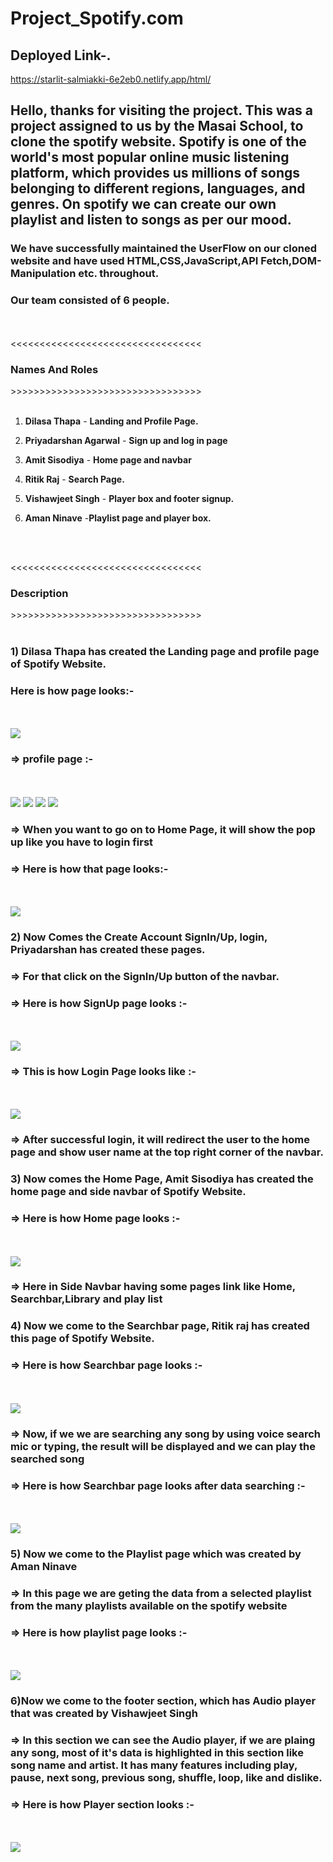 # Project_Spotify.com

<h2>Deployed Link-.</h2>

https://starlit-salmiakki-6e2eb0.netlify.app/html/


<h2>Hello, thanks for visiting the project. This was a project assigned to us by the <b>Masai School</b>, to clone the <b>spotify</b> website. <b>Spotify</b> is one of the world's most popular online music listening platform, which provides us millions of songs belonging to different regions, languages, and genres. On spotify we can create our own playlist and listen to songs as per our mood. </h2>

<h3>We have successfully maintained the UserFlow on our cloned website and have used <b>HTML,CSS,JavaScript,API Fetch,DOM-Manipulation etc.</b> throughout.</h3>

<h3>Our team consisted of 6 people.</h3>
<br>
<br>
<<<<<<<<<<<<<<<<<<<<<<<<<<<<<<<<< <h3>Names And Roles</h3> >>>>>>>>>>>>>>>>>>>>>>>>>>>>>>>>>
<br>
<br>

1) <b>Dilasa Thapa</b> - <b>Landing and Profile Page.</b>

2) <b>Priyadarshan Agarwal</b> - <b>Sign up and log in page</b>

3) <b>Amit Sisodiya</b> - <b>Home page and navbar</b>

4) <b>Ritik Raj</b> - <b>Search Page.</b>

5) <b>Vishawjeet Singh</b> - <b>Player box and footer signup.</b>

6) <b>Aman Ninave</b> -<b>Playlist page and player box.</b>
<br>
<br>

<<<<<<<<<<<<<<<<<<<<<<<<<<<<<<<<< <h3>Description</h3> >>>>>>>>>>>>>>>>>>>>>>>>>>>>>>>>>
<br>
<br>

<h3>1) Dilasa Thapa has created the Landing page and profile page of Spotify Website.</h3>
<h3>Here is how page looks:-</h3>
<br>
<br>
<img src="https://snipboard.io/aokAc2.jpg"/>



<h3> => profile page :-</h3>
<br>
<br>
<img src="https://snipboard.io/5wDcdR.jpg"/>
<img src="https://snipboard.io/ni81Lt.jpg"/>
<img src="https://snipboard.io/5G4nfO.jpg"/>
<img src="https://snipboard.io/2sYj5q.jpg"/>




 <h3>=> When you want to go on to Home Page, it will show the pop up like you have to login first</h3>

 <h3>=> Here is how that page looks:-</h3>
 <br>
 <br>
<img src="https://snipboard.io/sIzAMu.jpg"/>










<h3>2) Now Comes the Create Account SignIn/Up, login, Priyadarshan has created these pages.</h3>

<h3>=> For that click on the SignIn/Up button of the navbar.</h3>

<h3>=> Here is how SignUp page looks :- </h3>
<br>
<br>
<img src="https://snipboard.io/n1EVK5.jpg"/>



<h3>=> This is how Login Page looks like :-</h3>
<br>
<br>
<img src="https://snipboard.io/sIzAMu.jpg"/>






<h3>=> After successful login, it will redirect the user to the home page and show user name at the top right corner of the navbar.</h3>

<h3>3) Now comes the Home Page, Amit Sisodiya has created  the home page and side navbar of Spotify Website.</h3>

<h3>=> Here is how Home page looks :-</h3> 
<br>
<br>
<img src="https://snipboard.io/nrUEQp.jpg"/>






<h3>=> Here in Side Navbar having some pages link like Home, Searchbar,Library and play list</h3>


<h3>4) Now we come to the Searchbar page, Ritik raj has created  this page of Spotify Website.</h3>

<h3>=> Here is how Searchbar page looks :- </h3>
<br>
<br>
<img src="https://snipboard.io/3IT7va.jpg"/>


<h3>=> Now, if we we are searching any song by using voice search mic or typing, the result will be displayed and we can play the searched song</h3>

<h3>=> Here is how Searchbar page looks after data searching :-</h3>
<br>
<br>
<img src="https://snipboard.io/Cv3RyB.jpg"/>





<h3>5) Now we come to the Playlist page which was created by Aman Ninave </h3>

<h3>=> In this page we are geting the data from a selected playlist from the many playlists available on the spotify website</h3>

<h3>=> Here is how playlist page looks :- </h3>
<br>
<br>
<img src="https://snipboard.io/TzksOl.jpg"/>





<h3>6)Now we come to the footer section, which has Audio player that was created by Vishawjeet Singh</h3>

<h3>=> In this section we can see the Audio player, if we are plaing any song, most of it's data is highlighted in this section like song name and artist.
It has many features including play, pause, next song, previous song, shuffle, loop, like and dislike.</h3>

<h3>=> Here is how Player section looks :- </h3>
<br>
<br>
<img src="https://snipboard.io/N4kIqe.jpg"/>

